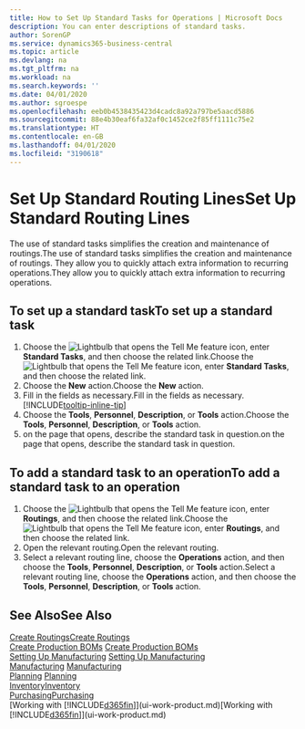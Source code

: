 ```yaml
---
title: How to Set Up Standard Tasks for Operations | Microsoft Docs
description: You can enter descriptions of standard tasks.
author: SorenGP
ms.service: dynamics365-business-central
ms.topic: article
ms.devlang: na
ms.tgt_pltfrm: na
ms.workload: na
ms.search.keywords: ''
ms.date: 04/01/2020
ms.author: sgroespe
ms.openlocfilehash: eeb0b4538435423d4cadc8a92a797be5aacd5886
ms.sourcegitcommit: 88e4b30eaf6fa32af0c1452ce2f85ff1111c75e2
ms.translationtype: HT
ms.contentlocale: en-GB
ms.lasthandoff: 04/01/2020
ms.locfileid: "3190618"
---
```

# <a name="set-up-standard-routing-lines"></a><span data-ttu-id="dcc12-103">Set Up Standard Routing Lines</span><span class="sxs-lookup"><span data-stu-id="dcc12-103">Set Up Standard Routing Lines</span></span>
<span data-ttu-id="dcc12-104">The use of standard tasks simplifies the creation and maintenance of routings.</span><span class="sxs-lookup"><span data-stu-id="dcc12-104">The use of standard tasks simplifies the creation and maintenance of routings.</span></span> <span data-ttu-id="dcc12-105">They allow you to quickly attach extra information to recurring operations.</span><span class="sxs-lookup"><span data-stu-id="dcc12-105">They allow you to quickly attach extra information to recurring operations.</span></span>

## <a name="to-set-up-a-standard-task"></a><span data-ttu-id="dcc12-106">To set up a standard task</span><span class="sxs-lookup"><span data-stu-id="dcc12-106">To set up a standard task</span></span>
1. <span data-ttu-id="dcc12-107">Choose the ![Lightbulb that opens the Tell Me feature](media/ui-search/search_small.png "Tell me what you want to do") icon, enter **Standard Tasks**, and then choose the related link.</span><span class="sxs-lookup"><span data-stu-id="dcc12-107">Choose the ![Lightbulb that opens the Tell Me feature](media/ui-search/search_small.png "Tell me what you want to do") icon, enter **Standard Tasks**, and then choose the related link.</span></span>
2. <span data-ttu-id="dcc12-108">Choose the **New** action.</span><span class="sxs-lookup"><span data-stu-id="dcc12-108">Choose the **New** action.</span></span>
3. <span data-ttu-id="dcc12-109">Fill in the fields as necessary.</span><span class="sxs-lookup"><span data-stu-id="dcc12-109">Fill in the fields as necessary.</span></span> [!INCLUDE[tooltip-inline-tip](includes/tooltip-inline-tip_md.md)]
4. <span data-ttu-id="dcc12-110">Choose the **Tools**, **Personnel**, **Description**, or **Tools** action.</span><span class="sxs-lookup"><span data-stu-id="dcc12-110">Choose the **Tools**, **Personnel**, **Description**, or **Tools** action.</span></span>
5. <span data-ttu-id="dcc12-111">on the page that opens, describe the standard task in question.</span><span class="sxs-lookup"><span data-stu-id="dcc12-111">on the page that opens, describe the standard task in question.</span></span>

## <a name="to-add-a-standard-task-to-an-operation"></a><span data-ttu-id="dcc12-112">To add a standard task to an operation</span><span class="sxs-lookup"><span data-stu-id="dcc12-112">To add a standard task to an operation</span></span>
1. <span data-ttu-id="dcc12-113">Choose the ![Lightbulb that opens the Tell Me feature](media/ui-search/search_small.png "Tell me what you want to do") icon, enter **Routings**, and then choose the related link.</span><span class="sxs-lookup"><span data-stu-id="dcc12-113">Choose the ![Lightbulb that opens the Tell Me feature](media/ui-search/search_small.png "Tell me what you want to do") icon, enter **Routings**, and then choose the related link.</span></span>
2. <span data-ttu-id="dcc12-114">Open the relevant routing.</span><span class="sxs-lookup"><span data-stu-id="dcc12-114">Open the relevant routing.</span></span>
3. <span data-ttu-id="dcc12-115">Select a relevant routing line, choose the **Operations** action, and then choose the **Tools**, **Personnel**, **Description**, or **Tools** action.</span><span class="sxs-lookup"><span data-stu-id="dcc12-115">Select a relevant routing line, choose the **Operations** action, and then choose the **Tools**, **Personnel**, **Description**, or **Tools** action.</span></span>

## <a name="see-also"></a><span data-ttu-id="dcc12-116">See Also</span><span class="sxs-lookup"><span data-stu-id="dcc12-116">See Also</span></span>  
[<span data-ttu-id="dcc12-117">Create Routings</span><span class="sxs-lookup"><span data-stu-id="dcc12-117">Create Routings</span></span>](production-how-to-create-routings.md)  
<span data-ttu-id="dcc12-118">[Create Production BOMs](production-how-to-create-production-boms.md)   </span><span class="sxs-lookup"><span data-stu-id="dcc12-118">[Create Production BOMs](production-how-to-create-production-boms.md)   </span></span>  
<span data-ttu-id="dcc12-119">[Setting Up Manufacturing](production-configure-production-processes.md) </span><span class="sxs-lookup"><span data-stu-id="dcc12-119">[Setting Up Manufacturing](production-configure-production-processes.md) </span></span>  
<span data-ttu-id="dcc12-120">[Manufacturing](production-manage-manufacturing.md)  </span><span class="sxs-lookup"><span data-stu-id="dcc12-120">[Manufacturing](production-manage-manufacturing.md)  </span></span>  
<span data-ttu-id="dcc12-121">[Planning](production-planning.md) </span><span class="sxs-lookup"><span data-stu-id="dcc12-121">[Planning](production-planning.md) </span></span>  
[<span data-ttu-id="dcc12-122">Inventory</span><span class="sxs-lookup"><span data-stu-id="dcc12-122">Inventory</span></span>](inventory-manage-inventory.md)  
[<span data-ttu-id="dcc12-123">Purchasing</span><span class="sxs-lookup"><span data-stu-id="dcc12-123">Purchasing</span></span>](purchasing-manage-purchasing.md)  
<span data-ttu-id="dcc12-124">[Working with [!INCLUDE[d365fin](includes/d365fin_md.md)]](ui-work-product.md)</span><span class="sxs-lookup"><span data-stu-id="dcc12-124">[Working with [!INCLUDE[d365fin](includes/d365fin_md.md)]](ui-work-product.md)</span></span>  
